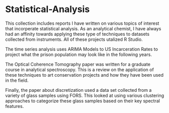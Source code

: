 # Statistical-Analysis
This collection includes reports I have written on various topics of interest that incorperate statistical analysis. As an analytical chemist, I have always had an affinity towards applying these type of techniques to datasets collected from instruments. All of these projects utalized R Studio.

The time series analysis uses ARIMA Models to US Incarceration Rates to project what the prison population may look like in the following years.

The Optical Coherence Tomography paper was written for a graduate course in analytical spectroscopy. This is a review on the application of these techniques to art conservation projects and how they have been used in the field.

Finally, the paper about discretization used a data set collected from a variety of glass samples using FORS. This looked at using various clustering approaches to categorize these glass samples based on their key spectral features.
